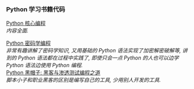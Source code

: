 ### Python 学习书籍代码

<a href="https://github.com/justsweetpotato/Python-book-code/tree/master/book_01_Python%E6%A0%B8%E5%BF%83%E7%B7%A8%E7%A8%8B">Python 核心编程</a><br>
<i>内容全面.</i>
<tr>
<a href="https://github.com/justsweetpotato/Python-book-code/tree/master/book_05_Python%E5%AF%86%E7%A0%81%E5%AD%A6%E7%BC%96%E7%A8%8B">Python 密码学编程</a><br>
<i>非常有趣讲解了密码学知识, 又用基础的 Python 语法实现了加密解密破解等, 讲到的 Python 语法都在过程中实践了, 即使只会一点 Python 的人也可以边学 Python 语法边使用 Python 编程.</i><br>
<tr>
<a href="https://github.com/justsweetpotato/Python-book-code/tree/master/book_06_Python%E9%BB%91%E5%B8%BD%E5%AD%90">Python 黑帽子: 黑客与渗透测试编程之道</a><br>
<i>脚本小子和职业黑客的区别是编写自己的工具, 少用别人开发的工具.</i><br>
<tr>

